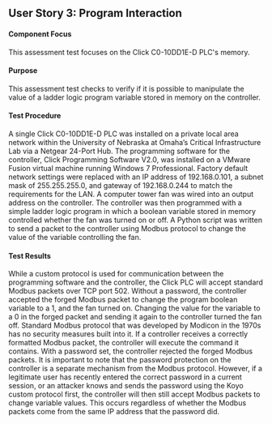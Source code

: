## User Story 3: Program Interaction

#### Component Focus
This assessment test focuses on the Click C0-10DD1E-D PLC's memory.

#### Purpose
This assessment test checks to verify if it is possible to manipulate the value of a ladder logic program variable stored in memory on the controller.

#### Test Procedure
A single Click C0-10DD1E-D PLC was installed on a private local area network within the University of Nebraska at Omaha’s Critical Infrastructure Lab via a Netgear 24-Port Hub.  The programming software for the controller, Click Programming Software V2.0, was installed on a VMware Fusion virtual machine running Windows 7 Professional.  Factory default network settings were replaced with an IP address of 192.168.0.101, a subnet mask of 255.255.255.0, and gateway of 192.168.0.244 to match the requirements for the LAN.  A computer tower fan was wired into an output address on the controller.  The controller was then programmed with a simple ladder logic program in which a boolean variable stored in memory controlled whether the fan was turned on or off.  A Python script was written to send a packet to the controller using Modbus protocol to change the value of the variable controlling the fan.

#### Test Results
While a custom protocol is used for communication between the programming software and the controller, the Click PLC will accept standard Modbus packets over TCP port 502.  Without a password, the controller accepted the forged Modbus packet to change the program boolean variable to a 1, and the fan turned on.  Changing the value for the variable to a 0 in the forged packet and sending it again to the controller turned the fan off.  Standard Modbus protocol that was developed by Modicon in the 1970s has no security measures built into it.  If a controller receives a correctly formatted Modbus packet, the controller will execute the command it contains.  With a password set, the controller rejected the forged Modbus packets. It is important to note that the password protection on the controller is a separate mechanism from the Modbus protocol. However, if a legitimate user has recently entered the correct password in a current session, or an attacker knows and sends the password using the Koyo custom protocol first, the controller will then still accept Modbus packets to change variable values.  This occurs regardless of whether the Modbus packets come from the same IP address that the password did.
